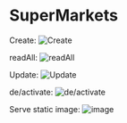 # SuperMarkets

Create:
![Create](https://i.imgur.com/tuf9Hxf.png)



readAll:
![readAll](https://i.imgur.com/I2lCx9a.png)



Update:
![Update](https://i.imgur.com/I2lCx9a.png)


de/activate:
![de/activate](https://i.imgur.com/MegyOX9.png)



Serve static image:
![image](https://i.imgur.com/uyDzykX.png)

